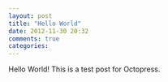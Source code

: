 ```yaml
---
layout: post
title: "Hello World"
date: 2012-11-30 20:32
comments: true
categories: 
---
```


Hello World! This is a test post for Octopress.
